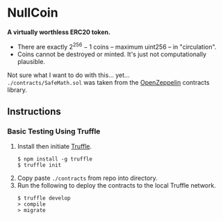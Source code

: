 # NullCoin

**A virtually worthless ERC20 token.**
* There are exactly $2^{256} - 1$ coins &ndash; maximum uint256 &ndash; in "circulation".
* Coins cannot be destroyed or minted. It's just not computationally plausible.

Not sure what I want to do with this... yet...<br />
```./contracts/SafeMath.sol``` was taken from the <a href="https://openzeppelin.com/contracts/">OpenZeppelin</a> contracts library.

## Instructions
### Basic Testing Using Truffle

1. Install then initiate <a href="https://www.trufflesuite.com/">Truffle</a>.
    ```
    $ npm install -g truffle
    $ truffle init
    ```
2. Copy paste ```./contracts``` from repo into directory.
3. Run the following to deploy the contracts to the local Truffle network.
   ```
   $ truffle develop
   > compile
   > migrate
   ```